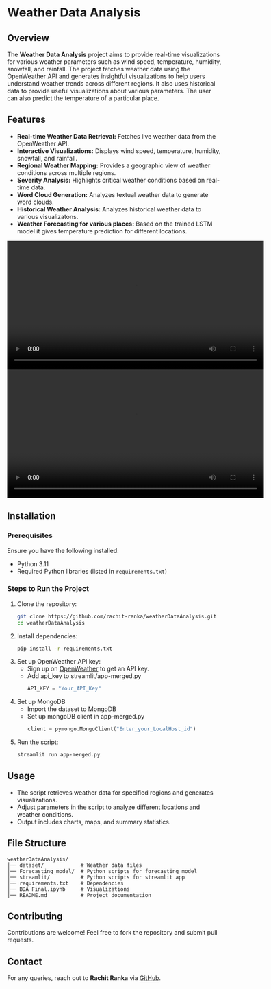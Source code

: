 # Weather Data Analysis

## Overview

The **Weather Data Analysis** project aims to provide real-time visualizations for various weather parameters such as wind speed, temperature, humidity, snowfall, and rainfall. The project fetches weather data using the OpenWeather API and generates insightful visualizations to help users understand weather trends across different regions. It also uses historical data to provide useful visualizations about various parameters. The user can also predict the temperature of a particular place.

## Features

- **Real-time Weather Data Retrieval:** Fetches live weather data from the OpenWeather API.
- **Interactive Visualizations:** Displays wind speed, temperature, humidity, snowfall, and rainfall.
- **Regional Weather Mapping:** Provides a geographic view of weather conditions across multiple regions.
- **Severity Analysis:** Highlights critical weather conditions based on real-time data.
- **Word Cloud Generation:** Analyzes textual weather data to generate word clouds.
- **Historical Weather Analysis:** Analyzes historical weather data to various visualizatons.
- **Weather Forecasting for various places:** Based on the trained LSTM model it gives temperature prediction for different locations.

<video width="600" controls>
  <source src="https://raw.githubusercontent.com/rachit-ranka/weatherDataAnalysis/preview/video1.webm" type="video/webm">
  Your browser does not support the video tag.
</video>
<video width="600" controls>
  <source src="https://raw.githubusercontent.com/rachit-ranka/weatherDataAnalysis/preview/video2.webm" type="video/webm">
  Your browser does not support the video tag.
</video>

## Installation

### Prerequisites

Ensure you have the following installed:

- Python 3.11
- Required Python libraries (listed in `requirements.txt`)

### Steps to Run the Project

1. Clone the repository:
   ```bash
   git clone https://github.com/rachit-ranka/weatherDataAnalysis.git
   cd weatherDataAnalysis
   ```
2. Install dependencies:
   ```bash
   pip install -r requirements.txt
   ```
3. Set up OpenWeather API key:
   - Sign up on [OpenWeather](https://openweathermap.org/) to get an API key.
   - Add api_key to streamlit/app-merged.py
     ```app-merged.py
     API_KEY = "Your_API_Key"
     ```
4. Set up MongoDB
   - Import the dataset to MongoDB
   - Set up mongoDB client in app-merged.py
     ```app-merged.py
     client = pymongo.MongoClient("Enter_your_LocalHost_id")
     ```
5. Run the script:
   ```bash
   streamlit run app-merged.py
   ```

## Usage

- The script retrieves weather data for specified regions and generates visualizations.
- Adjust parameters in the script to analyze different locations and weather conditions.
- Output includes charts, maps, and summary statistics.

## File Structure

```
weatherDataAnalysis/
│── dataset/            # Weather data files
│── Forecasting_model/  # Python scripts for forecasting model
│── streamlit/          # Python scripts for streamlit app
│── requirements.txt    # Dependencies
│── BDA Final.ipynb     # Visualizations
│── README.md           # Project documentation
```

## Contributing

Contributions are welcome! Feel free to fork the repository and submit pull requests.

## Contact

For any queries, reach out to **Rachit Ranka** via [GitHub](https://github.com/rachit-ranka).
